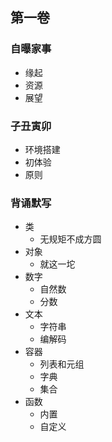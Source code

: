 ## 第一卷 ##
### 自曝家事 ###
- 缘起
- 资源
- 展望
### 子丑寅卯 ###
- 环境搭建
- 初体验
- 原则
### 背诵默写 ###
- 类
  - 无规矩不成方圆
- 对象
  - 就这一坨
- 数字
  - 自然数
  - 分数
- 文本
  - 字符串
  - 编解码
- 容器
  - 列表和元组
  - 字典
  - 集合
- 函数
  - 内置
  - 自定义